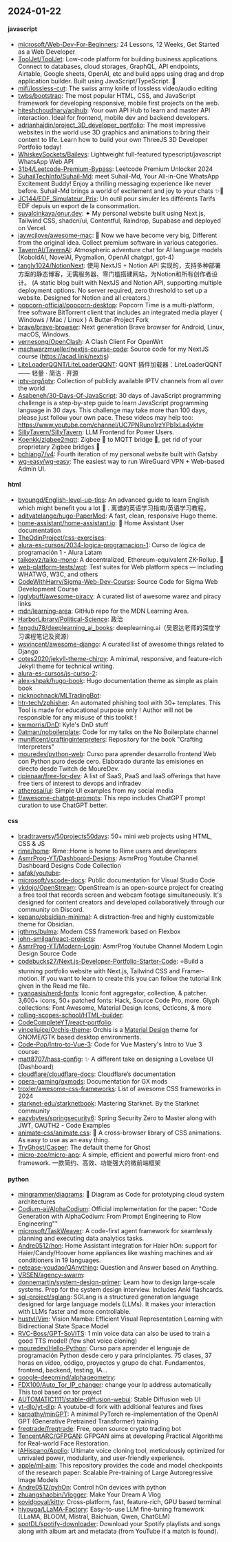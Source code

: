 ## 2024-01-22

#### javascript
* [microsoft/Web-Dev-For-Beginners](https://github.com/microsoft/Web-Dev-For-Beginners): 24 Lessons, 12 Weeks, Get Started as a Web Developer
* [ToolJet/ToolJet](https://github.com/ToolJet/ToolJet): Low-code platform for building business applications. Connect to databases, cloud storages, GraphQL, API endpoints, Airtable, Google sheets, OpenAI, etc and build apps using drag and drop application builder. Built using JavaScript/TypeScript. 🚀
* [mifi/lossless-cut](https://github.com/mifi/lossless-cut): The swiss army knife of lossless video/audio editing
* [twbs/bootstrap](https://github.com/twbs/bootstrap): The most popular HTML, CSS, and JavaScript framework for developing responsive, mobile first projects on the web.
* [hiteshchoudhary/apihub](https://github.com/hiteshchoudhary/apihub): Your own API Hub to learn and master API interaction. Ideal for frontend, mobile dev and backend developers.
* [adrianhajdin/project_3D_developer_portfolio](https://github.com/adrianhajdin/project_3D_developer_portfolio): The most impressive websites in the world use 3D graphics and animations to bring their content to life. Learn how to build your own ThreeJS 3D Developer Portfolio today!
* [WhiskeySockets/Baileys](https://github.com/WhiskeySockets/Baileys): Lightweight full-featured typescript/javascript WhatsApp Web API
* [31b4/Leetcode-Premium-Bypass](https://github.com/31b4/Leetcode-Premium-Bypass): Leetcode Premium Unlocker 2024
* [SuhailTechInfo/Suhail-Md](https://github.com/SuhailTechInfo/Suhail-Md): meet Suhail-Md, Your All-in-One WhatsApp Excitement Buddy! Enjoy a thrilling messaging experience like never before. Suhail-Md brings a world of excitement and joy to your chats ✨🤖
* [JC144/EDF_Simulateur_Prix](https://github.com/JC144/EDF_Simulateur_Prix): Un outil pour simuler les différents Tarifs EDF depuis un export de la consommation.
* [suyalcinkaya/onur.dev](https://github.com/suyalcinkaya/onur.dev): ✦ My personal website built using Next.js, Tailwind CSS, shadcn/ui, Contentful, Raindrop, Supabase and deployed on Vercel.
* [jaywcjlove/awesome-mac](https://github.com/jaywcjlove/awesome-mac):  Now we have become very big, Different from the original idea. Collect premium software in various categories.
* [TavernAI/TavernAI](https://github.com/TavernAI/TavernAI): Atmospheric adventure chat for AI language models (KoboldAI, NovelAI, Pygmalion, OpenAI chatgpt, gpt-4)
* [tangly1024/NotionNext](https://github.com/tangly1024/NotionNext): 使用 NextJS + Notion API 实现的，支持多种部署方案的静态博客，无需服务器、零门槛搭建网站，为Notion和所有创作者设计。 (A static blog built with NextJS and Notion API, supporting multiple deployment options. No server required, zero threshold to set up a website. Designed for Notion and all creators.)
* [popcorn-official/popcorn-desktop](https://github.com/popcorn-official/popcorn-desktop): Popcorn Time is a multi-platform, free software BitTorrent client that includes an integrated media player ( Windows / Mac / Linux ) A Butter-Project Fork
* [brave/brave-browser](https://github.com/brave/brave-browser): Next generation Brave browser for Android, Linux, macOS, Windows.
* [vernesong/OpenClash](https://github.com/vernesong/OpenClash): A Clash Client For OpenWrt
* [mschwarzmueller/nextjs-course-code](https://github.com/mschwarzmueller/nextjs-course-code): Source code for my NextJS course (https://acad.link/nextjs)
* [LiteLoaderQQNT/LiteLoaderQQNT](https://github.com/LiteLoaderQQNT/LiteLoaderQQNT): QQNT 插件加载器：LiteLoaderQQNT —— 轻量 · 简洁 · 开源
* [iptv-org/iptv](https://github.com/iptv-org/iptv): Collection of publicly available IPTV channels from all over the world
* [Asabeneh/30-Days-Of-JavaScript](https://github.com/Asabeneh/30-Days-Of-JavaScript): 30 days of JavaScript programming challenge is a step-by-step guide to learn JavaScript programming language in 30 days. This challenge may take more than 100 days, please just follow your own pace. These videos may help too: https://www.youtube.com/channel/UC7PNRuno1rzYPb1xLa4yktw
* [SillyTavern/SillyTavern](https://github.com/SillyTavern/SillyTavern): LLM Frontend for Power Users.
* [Koenkk/zigbee2mqtt](https://github.com/Koenkk/zigbee2mqtt): Zigbee 🐝 to MQTT bridge 🌉, get rid of your proprietary Zigbee bridges 🔨
* [bchiang7/v4](https://github.com/bchiang7/v4): Fourth iteration of my personal website built with Gatsby
* [wg-easy/wg-easy](https://github.com/wg-easy/wg-easy): The easiest way to run WireGuard VPN + Web-based Admin UI.

#### html
* [byoungd/English-level-up-tips](https://github.com/byoungd/English-level-up-tips): An advanced guide to learn English which might benefit you a lot 🎉 . 离谱的英语学习指南/英语学习教程。
* [adityatelange/hugo-PaperMod](https://github.com/adityatelange/hugo-PaperMod): A fast, clean, responsive Hugo theme.
* [home-assistant/home-assistant.io](https://github.com/home-assistant/home-assistant.io): 📘 Home Assistant User documentation
* [TheOdinProject/css-exercises](https://github.com/TheOdinProject/css-exercises): 
* [alura-es-cursos/2034-logica-programacion-1](https://github.com/alura-es-cursos/2034-logica-programacion-1): Curso de lógica de programación 1 - Alura Latam
* [taikoxyz/taiko-mono](https://github.com/taikoxyz/taiko-mono): A decentralized, Ethereum-equivalent ZK-Rollup. 🥁
* [web-platform-tests/wpt](https://github.com/web-platform-tests/wpt): Test suites for Web platform specs — including WHATWG, W3C, and others
* [CodeWithHarry/Sigma-Web-Dev-Course](https://github.com/CodeWithHarry/Sigma-Web-Dev-Course): Source Code for Sigma Web Development Course
* [Igglybuff/awesome-piracy](https://github.com/Igglybuff/awesome-piracy): A curated list of awesome warez and piracy links
* [mdn/learning-area](https://github.com/mdn/learning-area): GitHub repo for the MDN Learning Area.
* [HarborLibrary/Political-Science](https://github.com/HarborLibrary/Political-Science): 政治
* [fengdu78/deeplearning_ai_books](https://github.com/fengdu78/deeplearning_ai_books): deeplearning.ai（吴恩达老师的深度学习课程笔记及资源）
* [wsvincent/awesome-django](https://github.com/wsvincent/awesome-django): A curated list of awesome things related to Django
* [cotes2020/jekyll-theme-chirpy](https://github.com/cotes2020/jekyll-theme-chirpy): A minimal, responsive, and feature-rich Jekyll theme for technical writing.
* [alura-es-cursos/js-curso-2](https://github.com/alura-es-cursos/js-curso-2): 
* [alex-shpak/hugo-book](https://github.com/alex-shpak/hugo-book): Hugo documentation theme as simple as plain book
* [nicknochnack/MLTradingBot](https://github.com/nicknochnack/MLTradingBot): 
* [htr-tech/zphisher](https://github.com/htr-tech/zphisher): An automated phishing tool with 30+ templates. This Tool is made for educational purpose only ! Author will not be responsible for any misuse of this toolkit !
* [kwmorris/DnD](https://github.com/kwmorris/DnD): Kyle's DnD stuff
* [0atman/noboilerplate](https://github.com/0atman/noboilerplate): Code for my talks on the No Boilerplate channel
* [munificent/craftinginterpreters](https://github.com/munificent/craftinginterpreters): Repository for the book "Crafting Interpreters"
* [mouredev/python-web](https://github.com/mouredev/python-web): Curso para aprender desarrollo frontend Web con Python puro desde cero. Elaborado durante las emisiones en directo desde Twitch de MoureDev.
* [ripienaar/free-for-dev](https://github.com/ripienaar/free-for-dev): A list of SaaS, PaaS and IaaS offerings that have free tiers of interest to devops and infradev
* [atherosai/ui](https://github.com/atherosai/ui): Simple UI examples from my social media
* [f/awesome-chatgpt-prompts](https://github.com/f/awesome-chatgpt-prompts): This repo includes ChatGPT prompt curation to use ChatGPT better.

#### css
* [bradtraversy/50projects50days](https://github.com/bradtraversy/50projects50days): 50+ mini web projects using HTML, CSS & JS
* [rime/home](https://github.com/rime/home): Rime::Home is home to Rime users and developers
* [AsmrProg-YT/Dashboard-Designs](https://github.com/AsmrProg-YT/Dashboard-Designs): AsmrProg Youtube Channel Dashboard Designs Code Collection
* [safak/youtube](https://github.com/safak/youtube): 
* [microsoft/vscode-docs](https://github.com/microsoft/vscode-docs): Public documentation for Visual Studio Code
* [ykdojo/OpenStream](https://github.com/ykdojo/OpenStream): OpenStream is an open-source project for creating a free tool that records screen and webcam footage simultaneously. It's designed for content creators and developed collaboratively through our community on Discord.
* [kepano/obsidian-minimal](https://github.com/kepano/obsidian-minimal): A distraction-free and highly customizable theme for Obsidian.
* [jgthms/bulma](https://github.com/jgthms/bulma): Modern CSS framework based on Flexbox
* [john-smilga/react-projects](https://github.com/john-smilga/react-projects): 
* [AsmrProg-YT/Modern-Login](https://github.com/AsmrProg-YT/Modern-Login): AsmrProg Youtube Channel Modern Login Design Source Code
* [codebucks27/Next.js-Developer-Portfolio-Starter-Code](https://github.com/codebucks27/Next.js-Developer-Portfolio-Starter-Code): ⭐Build a stunning portfolio website with Next.js, Tailwind CSS and Framer-motion. If you want to learn to create this you can follow the tutorial link given in the Read me file.
* [ryanoasis/nerd-fonts](https://github.com/ryanoasis/nerd-fonts): Iconic font aggregator, collection, & patcher. 3,600+ icons, 50+ patched fonts: Hack, Source Code Pro, more. Glyph collections: Font Awesome, Material Design Icons, Octicons, & more
* [rolling-scopes-school/HTML-builder](https://github.com/rolling-scopes-school/HTML-builder): 
* [CodeCompleteYT/react-portfolio](https://github.com/CodeCompleteYT/react-portfolio): 
* [vinceliuice/Orchis-theme](https://github.com/vinceliuice/Orchis-theme): Orchis is a [Material Design](https://material.io) theme for GNOME/GTK based desktop environments.
* [Code-Pop/Intro-to-Vue-3](https://github.com/Code-Pop/Intro-to-Vue-3): Code for Vue Mastery's Intro to Vue 3 course:
* [matt8707/hass-config](https://github.com/matt8707/hass-config): ✨ A different take on designing a Lovelace UI (Dashboard)
* [cloudflare/cloudflare-docs](https://github.com/cloudflare/cloudflare-docs): Cloudflare’s documentation
* [opera-gaming/gxmods](https://github.com/opera-gaming/gxmods): Documentation for GX mods
* [troxler/awesome-css-frameworks](https://github.com/troxler/awesome-css-frameworks): List of awesome CSS frameworks in 2024
* [starknet-edu/starknetbook](https://github.com/starknet-edu/starknetbook): Mastering Starknet. By the Starknet community
* [eazybytes/springsecurity6](https://github.com/eazybytes/springsecurity6): Spring Security Zero to Master along with JWT, OAUTH2 - Code Examples
* [animate-css/animate.css](https://github.com/animate-css/animate.css): 🍿 A cross-browser library of CSS animations. As easy to use as an easy thing.
* [TryGhost/Casper](https://github.com/TryGhost/Casper): The default theme for Ghost
* [micro-zoe/micro-app](https://github.com/micro-zoe/micro-app): A simple, efficient and powerful micro front-end framework. 一款简约、高效、功能强大的微前端框架

#### python
* [mingrammer/diagrams](https://github.com/mingrammer/diagrams): 🎨 Diagram as Code for prototyping cloud system architectures
* [Codium-ai/AlphaCodium](https://github.com/Codium-ai/AlphaCodium): Official implementation for the paper: "Code Generation with AlphaCodium: From Prompt Engineering to Flow Engineering""
* [microsoft/TaskWeaver](https://github.com/microsoft/TaskWeaver): A code-first agent framework for seamlessly planning and executing data analytics tasks.
* [Andre0512/hon](https://github.com/Andre0512/hon): Home Assistant integration for Haier hOn: support for Haier/Candy/Hoover home appliances like washing machines and air conditioners in 19 languages.
* [netease-youdao/QAnything](https://github.com/netease-youdao/QAnything): Question and Answer based on Anything.
* [VRSEN/agency-swarm](https://github.com/VRSEN/agency-swarm): 
* [donnemartin/system-design-primer](https://github.com/donnemartin/system-design-primer): Learn how to design large-scale systems. Prep for the system design interview. Includes Anki flashcards.
* [sgl-project/sglang](https://github.com/sgl-project/sglang): SGLang is a structured generation language designed for large language models (LLMs). It makes your interaction with LLMs faster and more controllable.
* [hustvl/Vim](https://github.com/hustvl/Vim): Vision Mamba: Efficient Visual Representation Learning with Bidirectional State Space Model
* [RVC-Boss/GPT-SoVITS](https://github.com/RVC-Boss/GPT-SoVITS): 1 min voice data can also be used to train a good TTS model! (few shot voice cloning)
* [mouredev/Hello-Python](https://github.com/mouredev/Hello-Python): Curso para aprender el lenguaje de programación Python desde cero y para principiantes. 75 clases, 37 horas en vídeo, código, proyectos y grupo de chat. Fundamentos, frontend, backend, testing, IA...
* [google-deepmind/alphageometry](https://github.com/google-deepmind/alphageometry): 
* [FDX100/Auto_Tor_IP_changer](https://github.com/FDX100/Auto_Tor_IP_changer): change your Ip address automatically This tool based on tor project
* [AUTOMATIC1111/stable-diffusion-webui](https://github.com/AUTOMATIC1111/stable-diffusion-webui): Stable Diffusion web UI
* [yt-dlp/yt-dlp](https://github.com/yt-dlp/yt-dlp): A youtube-dl fork with additional features and fixes
* [karpathy/minGPT](https://github.com/karpathy/minGPT): A minimal PyTorch re-implementation of the OpenAI GPT (Generative Pretrained Transformer) training
* [freqtrade/freqtrade](https://github.com/freqtrade/freqtrade): Free, open source crypto trading bot
* [TencentARC/GFPGAN](https://github.com/TencentARC/GFPGAN): GFPGAN aims at developing Practical Algorithms for Real-world Face Restoration.
* [IAHispano/Applio](https://github.com/IAHispano/Applio): Ultimate voice cloning tool, meticulously optimized for unrivaled power, modularity, and user-friendly experience.
* [apple/ml-aim](https://github.com/apple/ml-aim): This repository provides the code and model checkpoints of the research paper: Scalable Pre-training of Large Autoregressive Image Models
* [Andre0512/pyhOn](https://github.com/Andre0512/pyhOn): Control hOn devices with python
* [zhuangshaobin/Vlogger](https://github.com/zhuangshaobin/Vlogger): Make Your Dream A Vlog
* [kovidgoyal/kitty](https://github.com/kovidgoyal/kitty): Cross-platform, fast, feature-rich, GPU based terminal
* [hiyouga/LLaMA-Factory](https://github.com/hiyouga/LLaMA-Factory): Easy-to-use LLM fine-tuning framework (LLaMA, BLOOM, Mistral, Baichuan, Qwen, ChatGLM)
* [spotDL/spotify-downloader](https://github.com/spotDL/spotify-downloader): Download your Spotify playlists and songs along with album art and metadata (from YouTube if a match is found).
